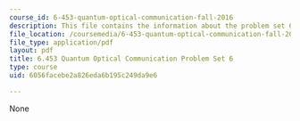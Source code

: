 ```yaml
---
course_id: 6-453-quantum-optical-communication-fall-2016
description: This file contains the information about the problem set 6.
file_location: /coursemedia/6-453-quantum-optical-communication-fall-2016/6056facebe2a826eda6b195c249da9e6_MIT6_453F16_ps6.pdf
file_type: application/pdf
layout: pdf
title: 6.453 Quantum Optical Communication Problem Set 6
type: course
uid: 6056facebe2a826eda6b195c249da9e6

---
```

None